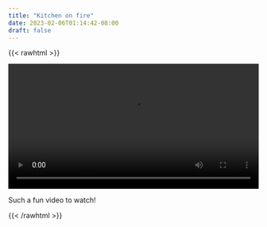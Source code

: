 ```yaml
---
title: "Kitchen on fire"
date: 2023-02-06T01:14:42-08:00
draft: false
---
```


{{< rawhtml >}} 

<video width=100% controls autoplay>
    <source src="/videos/kitchen.mp4" type="video/mp4">
</video>

Such a fun video to watch!

{{< /rawhtml >}}